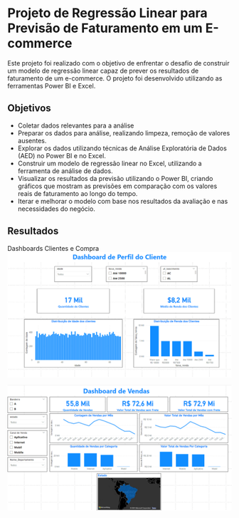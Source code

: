
# Projeto de Regressão Linear para Previsão de Faturamento em um E-commerce

Este projeto foi realizado com o objetivo de enfrentar o desafio de construir um modelo de regressão linear capaz de prever os resultados de faturamento de um e-commerce. O projeto foi desenvolvido utilizando as ferramentas Power BI e Excel.

## Objetivos

- Coletar dados relevantes para a análise
- Preparar os dados para análise, realizando limpeza, remoção de valores ausentes.
- Explorar os dados utilizando técnicas de Análise Exploratória de Dados (AED) no Power BI e no Excel.
- Construir um modelo de regressão linear no Excel, utilizando a ferramenta de análise de dados.
- Visualizar os resultados da previsão utilizando o Power BI, criando gráficos que mostram as previsões em comparação com os valores reais de faturamento ao longo do tempo.
- Iterar e melhorar o modelo com base nos resultados da avaliação e nas necessidades do negócio.

## Resultados
Dashboards Clientes e Compra
![Cliente](Dashboardparte1.png)

![Compra](Dashboardparte2.png)
